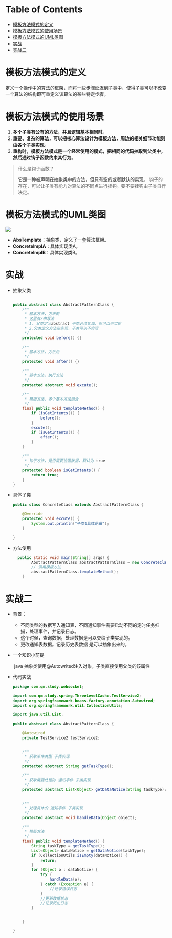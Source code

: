 # Table of Contents

* [模板方法模式的定义](#模板方法模式的定义)
* [模板方法模式的使用场景](#模板方法模式的使用场景)
* [模板方法模式的UML类图](#模板方法模式的uml类图)
* [实战](#实战)
* [实战二](#实战二)


#  模板方法模式的定义

定义一个操作中的算法的框架，而将一些步骤延迟到子类中，使得子类可以不改变一个算法的结构即可重定义该算法的某些特定步骤。


# 模板方法模式的使用场景

1. **多个子类有公有的方法，并且逻辑基本相同时**。
2. **重要、复杂的算法，可以把核心算法设计为模板方法，周边的相关细节功能则由各个子类实现**。
3. **重构时，模板方法模式是一个经常使用的模式，把相同的代码抽取到父类中，然后通过钩子函数约束其行为**。



> 什么是钩子函数？
>
> **它是一种被声明在抽象类中的方法，但只有空的或者默认的实现**。 钩子的存在，可以让子类有能力对算法的不同点进行挂钩。要不要挂钩由子类自行决定。



# 模板方法模式的UML类图

![](https://img-blog.csdnimg.cn/20201230193822243.png?x-oss-process=image/watermark,type_ZmFuZ3poZW5naGVpdGk,shadow_10,text_aHR0cHM6Ly9ibG9nLmNzZG4ubmV0L2FoYV9qYXNwZXI=,size_16,color_FFFFFF,t_70)

- **AbsTemplate**：抽象类，定义了一套算法框架。
- **ConcretelmplA**：具体实现类A。
- **ConcretelmplB**：具体实现类B。



# 实战

+ 抽象父类 

  ```java
  
  public abstract class AbstractPatternClass {
      /**
       * 基本方法，方法前
       * 这里有2中写法
       * 1. 父类定义abstract 子类必须实现，但可以空实现
       * 2.父类定义方法空实现，子类可以不实现
       */
      protected void before() {}
  
      /**
       * 基本方法，方法后
       */
      protected void after() {}
  
      /**
       * 基本方法，执行方法
       */
      protected abstract void excute();
  
      /**
       * 模板方法，多个基本方法组合
       */
      final public void templateMethod() {
          if (isGetIntents()) {
              before();
          }
          excute();
          if (isGetIntents()) {
              after();
          }
      }
  
      /**
       * 钩子方法，是否需要设置数据，默认为 true
       */
      protected boolean isGetIntents() {
          return true;
      }
  }
  ```

+ 具体子类

  ```java
  public class ConcreteClass extends AbstractPatternClass {
  
      @Override
      protected void excute() {
          System.out.println("子类1具体逻辑");
      }
  
  }
  ```

+ 方法使用

  ```java
    public static void main(String[] args) {
          AbstractPatternClass abstractPatternClass = new ConcreteClass();
          // 调用模板方法
          abstractPatternClass.templateMethod();
      }
  ```




# 实战二

+ 背景：

  + 不同类型的数据写入通知表，不同通知事件需要启动不同的定时任务扫描，处理事件，并记录日志。
  + 这个时候，查询数据，处理数据是可以交给子类实现的。
  + 更改通知表数据。记录历史表数据 是可以抽象出来的。

+ 一个知识小前提

  ​	java 抽象类使用@Autowrited注入对象，子类直接使用父类的该属性

+ 代码实战

  ```java
  package com.qm.study.websocket;
  
  import com.qm.study.spring.ThreeLevelCache.TestService2;
  import org.springframework.beans.factory.annotation.Autowired;
  import org.springframework.util.CollectionUtils;
  
  import java.util.List;
  
  public abstract class AbstractPatternClass {
  
      @Autowired
      private TestService2 testService2;
  
  
      /**
       * 获取事件类型 子类实现
       */
      protected abstract String getTaskType();
  
      /**
       * 获取需要处理的 通知事件 子类实现
       */
      protected abstract List<Object> getDataNotice(String taskType);
  
  
      /**
       * 处理具体的 通知事件 子类实现
       */
      protected abstract void handleData(Object object);
  
      /**
       * 模板方法
       */
      final public void templateMethod() {
          String taskType = getTaskType();
          List<Object> dataNotice = getDataNotice(taskType);
          if (CollectionUtils.isEmpty(dataNotice)) {
              return;
          }
          for (Object o : dataNotice) {
              try {
                  handleData(o);
              } catch (Exception e) {
                  //记录错误日志
              }
              //更新数据状态
              //记录历史日志
          }
  
  
      }
  
  }
  ```

  

